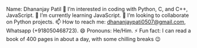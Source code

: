Name: Dhananjay Patil
👀 I’m interested in coding with Python, C, and C++, JavaScript.
🌱 I’m currently learning JavaScript.
💞️ I’m looking to collaborate on Python projects.
📫 How to reach me: dhananjaypati0507@gmail.com, Whatsapp (+918050468723).
😄 Pronouns: He/Him.
⚡ Fun fact: I can read a book of 400 pages in about a day, with some chilling breaks 😉

<!---
TheSnowyDx/TheSnowyDx is a ✨ special ✨ repository because its `README.md` (this file) appears on your GitHub profile.
You can click the Preview link to take a look at your changes.
--->
